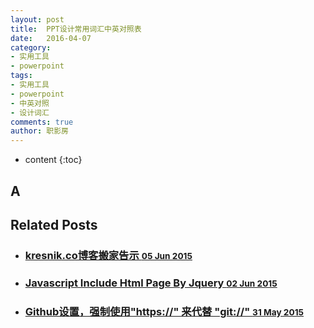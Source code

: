```yaml
---
layout: post
title:  PPT设计常用词汇中英对照表
date:   2016-04-07 
category: 
- 实用工具
- powerpoint
tags:
- 实用工具
- powerpoint
- 中英对照
- 设计词汇
comments: true
author: 职影房
---
```


* content
{:toc}


## A



<aside class="related">
<h2>Related Posts</h2>
<ul class="related-posts">
	<li>
	<h3><a href="http://kresnikwang.github.io///journey/2015/06/05/kresnik.co-%E5%8D%9A%E5%AE%A2%E6%90%AC%E5%AE%B6%E5%91%8A%E7%A4%BA.html"> kresnik.co博客搬家告示 <small><time datetime="2015-06-05T00:00:00+00:00">05 Jun 2015</time></small></a></h3>
	</li>
	<li>
	<h3><a href="http://kresnikwang.github.io///tech/2015/06/02/javascript-include-html-page-by-jquery.html"> Javascript Include Html Page By Jquery <small><time datetime="2015-06-02T18:45:42+00:00">02 Jun 2015</time></small></a></h3>
	</li>
	<li>
	<h3><a href="http://kresnikwang.github.io///tech/2015/05/31/Github-use-http-instead-of-git.html"> Github设置，强制使用"https://" 来代替 "git://" <small><time datetime="2015-05-31T05:03:36+00:00">31 May 2015</time></small></a></h3>
	</li>
</ul>
</aside>
